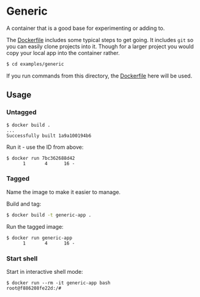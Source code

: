 # Generic

A container that is a good base for experimenting or adding to.

The [Dockerfile](Dockerfile) includes some typical steps to get going. It includes `git` so you can easily clone projects into it. Though for a larger project you would copy your local app into the container rather.

```sh
$ cd examples/generic
```

If you run commands from this directory, the [Dockerfile](Dockerfile) here will be used.


## Usage

### Untagged

```console
$ docker build .
...
Successfully built 1a9a100194b6
```

Run it - use the ID from above:

```console
$ docker run 7bc362688d42
      1       4      16 -
```


### Tagged

Name the image to make it easier to manage.

Build and tag:

```sh
$ docker build -t generic-app .
```

Run the tagged image:

```console
$ docker run generic-app
      1       4      16 -
```

### Start shell

Start in interactive shell mode:

```console
$ docker run --rm -it generic-app bash
root@f886208fe22d:/#
```
